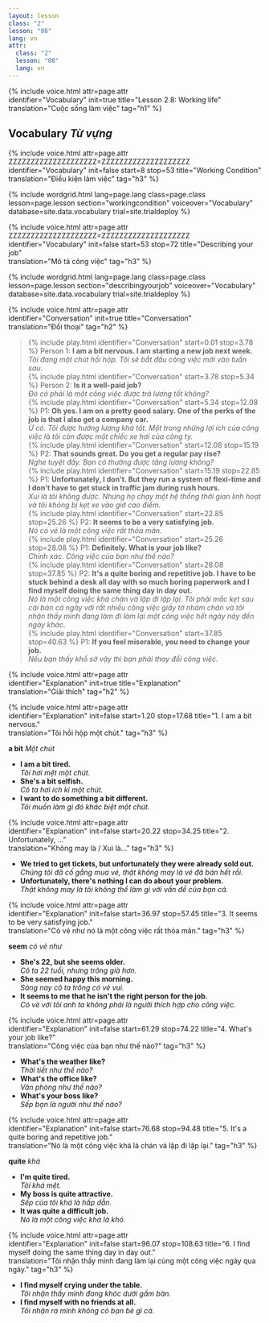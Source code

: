 ```yaml
---
layout: lesson
class: "2"
lesson: "08"
lang: vn
attr:
  class: "2"
  lesson: "08"
  lang: vn
---
```


{%  include voice.html attr=page.attr  
	identifier="Vocabulary"  init=true
	title="Lesson 2.8: Working life"        
	translation="Cuộc sống làm việc"
    tag="h1" %}

## Vocabulary   *Từ vựng*

{%  include voice.html attr=page.attr    ZZZZZZZZZZZZZZZZZZZZ=ZZZZZZZZZZZZZZZZZZZZ
	identifier="Vocabulary"  init=false start=8 stop=53
	title="Working Condition"        
	translation="Điều kiện làm việc"
    tag="h3" %}

{% include wordgrid.html lang=page.lang
		class=page.class 
		lesson=page.lesson 
		section="workingcondition"
		voiceover="Vocabulary"
		database=site.data.vocabulary 
		trial=site.trialdeploy %}


{%  include voice.html attr=page.attr    ZZZZZZZZZZZZZZZZZZZZ=ZZZZZZZZZZZZZZZZZZZZ
	identifier="Vocabulary"  init=false start=53 stop=72
	title="Describing your job"        
	translation="Mô tả công việc"
    tag="h3" %}

{% include wordgrid.html lang=page.lang
		class=page.class 
		lesson=page.lesson 
		section="describingyourjob"
		voiceover="Vocabulary"
		database=site.data.vocabulary 
		trial=site.trialdeploy %}

{%  include voice.html attr=page.attr  
	identifier="Conversation"  init=true
	title="Conversation"        
	translation="Đối thoại"
    tag="h2" %}

> {% include play.html identifier="Conversation" start=0.01 stop=3.78 %} Person 1: **I am a bit nervous. I am starting a new job next week.**  
*Tôi đang một chút hồi hộp. Tôi sẽ bắt đầu công việc mới vào tuần sau.*    
> {% include play.html identifier="Conversation" start=3.78 stop=5.34 %} Person 2: **Is it a well-paid job?**  
*Đó có phải là một công việc được trả lương tốt không?*    
> {% include play.html identifier="Conversation" start=5.34 stop=12.08 %} P1: **Oh yes. I am on a pretty good salary. One of the perks of the job is that I also get a company car.**  
*Ừ có. Tôi được hưởng lương khá tốt. Một trong những lợi ích của công việc là tôi còn được một chiếc xe hơi của công ty.*    
> {% include play.html identifier="Conversation" start=12.08 stop=15.19 %} P2: **That sounds great. Do you get a regular pay rise?**  
*Nghe tuyệt đấy. Bạn có thường được tăng lương không?*     
> {% include play.html identifier="Conversation" start=15.19 stop=22.85 %} P1: **Unfortunately, I don't. But they run a system of flexi-time and I don't have to get stuck in traffic jam during rush hours.**   
*Xui là tôi không được. Nhưng họ chạy một hệ thống thời gian linh hoạt và tôi không bị kẹt xe vào giờ cao điểm.*     
> {% include play.html identifier="Conversation" start=22.85 stop=25.26 %} P2: **It seems to be a very satisfying job.**  
*Nó có vẻ là một công việc rất thỏa mãn.*     
> {% include play.html identifier="Conversation" start=25.26 stop=28.08 %} P1: **Definitely. What is your job like?**  
*Chính xác. Công việc của bạn như thế nào?*    
> {% include play.html identifier="Conversation" start=28.08 stop=37.85 %} P2: **It's a quite boring and repetitive job. I have to be stuck behind a desk all day with so much boring paperwork and I find myself doing the same thing day in day out.**  
*Nó là một công việc khá chán và lặp đi lặp lại. Tôi phải mắc kẹt sau cái bàn cả ngày với rất nhiều công việc giấy tờ nhàm chán và tôi nhận thấy mình đang làm đi làm lại một công việc hết ngày này đến ngày khác.*     
> {% include play.html identifier="Conversation" start=37.85 stop=40.63 %} P1: **If you feel miserable, you need to change your job.**  
*Nếu bạn thấy khổ sở vậy thì bạn phải thay đổi công việc.*    
  

{%  include voice.html attr=page.attr  
	identifier="Explanation"  init=true
	title="Explanation"        
	translation="Giải thích"
    tag="h2" %}

{%  include voice.html attr=page.attr  
	identifier="Explanation"  init=false start=1.20 stop=17.68
	title="1. I am a bit nervous."        
	translation="Tôi hồi hộp một chút."
    tag="h3" %}

**a bit**   *Một chút*

- **I am a bit tired.**  
*Tôi hơi mệt một chút.*   
- **She's a bit selfish.**  
*Cô ta hơi ích kỉ một chút.*   
- **I want to do something a bit different.**  
*Tôi muốn làm gì đó khác biệt một chút.*   

{%  include voice.html attr=page.attr  
	identifier="Explanation"  init=false start=20.22 stop=34.25
	title="2. Unfortunately, ..."        
	translation="Không may là / Xui là..."
    tag="h3" %}

- **We tried to get tickets, but unfortunately they were already sold out.**  
*Chúng tôi đã cố gắng mua vé, thật không may là vé đã bán hết rồi.*   
- **Unfortunately, there's nothing I can do about your problem.**  
*Thật không may là tôi không thể làm gì với vấn đề của bạn cả.*  

{%  include voice.html attr=page.attr  
	identifier="Explanation"  init=false start=36.97 stop=57.45
	title="3. It seems to be very satisfying job."        
	translation="Có vẻ như nó là một công việc rất thỏa mãn."
    tag="h3" %}

**seem**   *có vẻ như*

- **She's 22, but she seems older.**  
*Cô ta 22 tuổi, nhưng trông già hơn.*  
- **She seemed happy this morning.**   
*Sáng nay cô ta trông có vẻ vui.*   
- **It seems to me that he isn't the right person for the job.**  
*Có vẻ với tôi anh ta không phải là người thích hợp cho công việc.*    

{%  include voice.html attr=page.attr  
	identifier="Explanation"  init=false start=61.29 stop=74.22
	title="4. What's your job like?"        
	translation="Công việc của bạn như thế nào?"
    tag="h3" %}

- **What's the weather like?**  
*Thời tiết như thế nào?*  
- **What's the office like?**  
*Văn phòng như thế nào?*  
- **What's your boss like?**  
*Sếp bạn là người như thế nào?*   

{%  include voice.html attr=page.attr  
	identifier="Explanation"  init=false start=76.68 stop=94.48
	title="5. It's a quite boring and repetitive job."        
	translation="Nó là một công việc khá là chán và lặp đi lặp lại."
    tag="h3" %}

**quite**   *khá*

- **I'm quite tired.**  
*Tôi khá mệt.*  
- **My boss is quite attractive.**  
*Sếp của tôi khá là hấp dẫn.*  
- **It was quite a difficult job.**  
*Nó là một công việc khá là khó.*  

{%  include voice.html attr=page.attr  
	identifier="Explanation"  init=false start=96.07 stop=108.63
	title="6. I find myself doing the same thing day in day out."        
	translation="Tôi nhận thấy mình đang làm lại cùng một công việc ngày qua ngày."
    tag="h3" %}

- **I find myself crying under the table.**  
*Tôi nhận thấy mình đang khóc dưới gầm bàn.*   
- **I find myself with no friends at all.**  
*Tôi nhận ra mình không có bạn bè gì cả.*  
